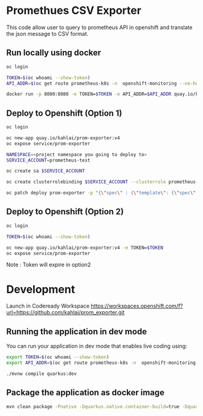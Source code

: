 # Promethues CSV Exporter

This code allow user to query to prometheus API in openshift and translate the json message to CSV format.


## Run locally using docker

```bash
oc login

TOKEN=$(oc whoami --show-token)
API_ADDR=$(oc get route prometheus-k8s -n  openshift-monitoring --no-headers |  awk '{print "https://"$2}')

docker run -p 8080:8080 -e TOKEN=$TOKEN -e API_ADDR=$API_ADDR quay.io/kahlai/prom-exporter:v4
```



## Deploy to Openshift (Option 1)

```bash
oc login

oc new-app quay.io/kahlai/prom-exporter:v4
oc expose service/prom-exporter

NAMESPACE=<project namespace you going to deploy to>
SERVICE_ACCOUNT=prometheus-test

oc create sa $SERVICE_ACCOUNT

oc create clusterrolebinding $SERVICE_ACCOUNT --clusterrole prometheus-k8s --serviceaccount $NAMESPACE:$SERVICE_ACCOUNT

oc patch deploy prom-exporter -p "{\"spec\" : {\"template\": {\"spec\" : {\"serviceAccount\" : \"$SERVICE_ACCOUNT\"}}}}"
```



## Deploy to Openshift (Option 2)

```bash
oc login

TOKEN=$(oc whoami --show-token)

oc new-app quay.io/kahlai/prom-exporter:v4 -e TOKEN=$TOKEN
oc expose service/prom-exporter
```

Note : Token will expire in option2

# Development

Launch in Codeready Workspace
https://workspaces.openshift.com/f?url=https://github.com/kahlai/prom_exporter.git

## Running the application in dev mode

You can run your application in dev mode that enables live coding using:

```bash
export TOKEN=$(oc whoami --show-token)
export API_ADDR=$(oc get route prometheus-k8s -n  openshift-monitoring --no-headers |  awk '{print "https://"$2}')
```

```bash
./mvnw compile quarkus:dev
```



## Package the application as docker image

```bash
mvn clean package -Pnative -Dquarkus.native.container-build=true -Dquarkus.container-image.build=true
```



